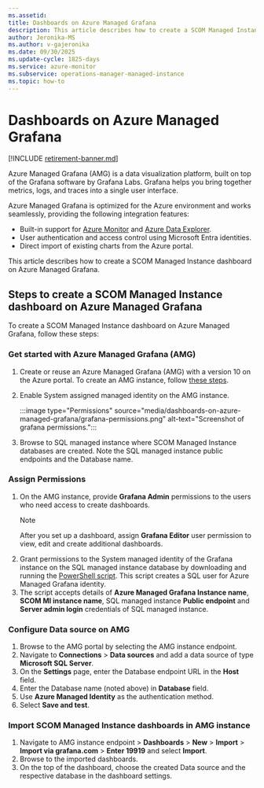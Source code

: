 ```yaml
---
ms.assetid: 
title: Dashboards on Azure Managed Grafana
description: This article describes how to create a SCOM Managed Instance dashboard on Azure Managed Grafana.
author: Jeronika-MS
ms.author: v-gajeronika
ms.date: 09/30/2025
ms.update-cycle: 1825-days
ms.service: azure-monitor
ms.subservice: operations-manager-managed-instance
ms.topic: how-to
---
```


# Dashboards on Azure Managed Grafana

[!INCLUDE [retirement-banner.md](includes/retirement-banner.md)]

Azure Managed Grafana (AMG) is a data visualization platform, built on top of the Grafana software by Grafana Labs. Grafana helps you bring together metrics, logs, and traces into a single user interface.

Azure Managed Grafana is optimized for the Azure environment and works seamlessly, providing the following integration features:

- Built-in support for [Azure Monitor](/azure/azure-monitor/) and [Azure Data Explorer](/azure/data-explorer/).
- User authentication and access control using Microsoft Entra identities.
- Direct import of existing charts from the Azure portal.

This article describes how to create a SCOM Managed Instance dashboard on Azure Managed Grafana.

## Steps to create a SCOM Managed Instance dashboard on Azure Managed Grafana

To create a SCOM Managed Instance dashboard on Azure Managed Grafana, follow these steps:

### Get started with Azure Managed Grafana (AMG)

1. Create or reuse an Azure Managed Grafana (AMG) with a version 10 on the Azure portal. To create an AMG instance, follow [these steps](/azure/managed-grafana/quickstart-managed-grafana-portal).
2. Enable System assigned managed identity on the AMG instance.

     :::image type="Permissions" source="media/dashboards-on-azure-managed-grafana/grafana-permissions.png" alt-text="Screenshot of grafana permissions.":::
3. Browse to SQL managed instance where SCOM Managed Instance databases are created. Note the SQL managed instance public endpoints and the Database name.

### Assign Permissions

1. On the AMG instance, provide **Grafana Admin** permissions to the users who need access to create dashboards.
      >[!NOTE]
      >After you set up a dashboard, assign **Grafana Editor** user permission to view, edit and create additional dashboards.
1. Grant permissions to the System managed identity of the Grafana instance on the SQL managed instance database by downloading and running the [PowerShell script](https://go.microsoft.com/fwlink/?linkid=2252607). This script creates a SQL user for Azure Managed Grafana identity.
1. The script accepts details of **Azure Managed Grafana Instance name**, **SCOM MI instance name**, SQL managed instance **Public endpoint** and **Server admin login** credentials of SQL managed instance.

### Configure Data source on AMG

1. Browse to the AMG portal by selecting the AMG instance endpoint.
2. Navigate to **Connections** > **Data sources** and add a data source of type **Microsoft SQL Server**.
3. On the **Settings** page, enter the Database endpoint URL in the **Host** field.
4. Enter the Database name (noted above) in **Database** field.
5. Use **Azure Managed Identity** as the authentication method.
6. Select **Save and test**.

### Import SCOM Managed Instance dashboards in AMG instance

1. Navigate to AMG instance endpoint > **Dashboards** > **New** > **Import** > **Import via grafana.com** > **Enter 19919** and select **Import**.
2. Browse to the imported dashboards.
3. On the top of the dashboard, choose the created Data source and the respective database in the dashboard settings.